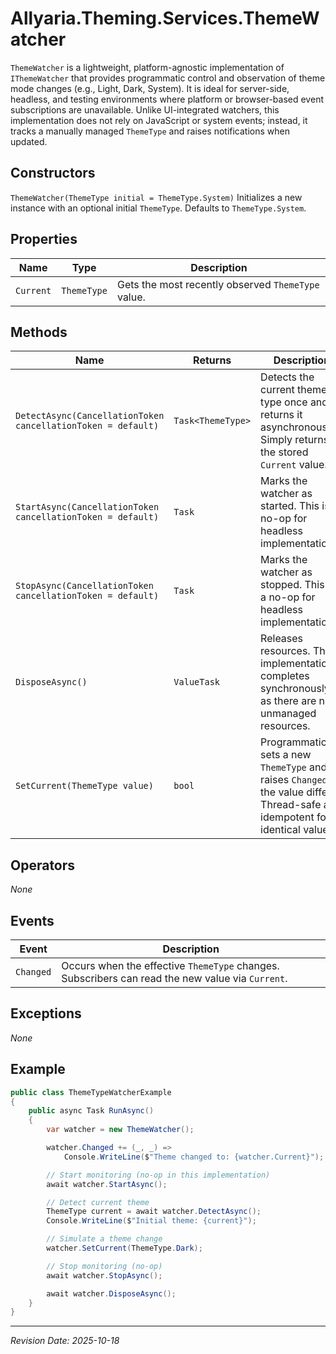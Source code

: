 ﻿# Allyaria.Theming.Services.ThemeWatcher

`ThemeWatcher` is a lightweight, platform-agnostic implementation of `IThemeWatcher` that provides programmatic control
and observation of theme mode changes (e.g., Light, Dark, System). It is ideal for server-side, headless, and testing
environments where platform or browser-based event subscriptions are unavailable. Unlike UI-integrated watchers, this
implementation does not rely on JavaScript or system events; instead, it tracks a manually managed `ThemeType` and
raises notifications when updated.

## Constructors

`ThemeWatcher(ThemeType initial = ThemeType.System)` Initializes a new instance with an optional initial `ThemeType`.
Defaults to `ThemeType.System`.

## Properties

| Name      | Type        | Description                                        |
|-----------|-------------|----------------------------------------------------|
| `Current` | `ThemeType` | Gets the most recently observed `ThemeType` value. |

## Methods

| Name                                                         | Returns           | Description                                                                                                                         |
|--------------------------------------------------------------|-------------------|-------------------------------------------------------------------------------------------------------------------------------------|
| `DetectAsync(CancellationToken cancellationToken = default)` | `Task<ThemeType>` | Detects the current theme type once and returns it asynchronously. Simply returns the stored `Current` value.                       |
| `StartAsync(CancellationToken cancellationToken = default)`  | `Task`            | Marks the watcher as started. This is a no-op for headless implementations.                                                         |
| `StopAsync(CancellationToken cancellationToken = default)`   | `Task`            | Marks the watcher as stopped. This is a no-op for headless implementations.                                                         |
| `DisposeAsync()`                                             | `ValueTask`       | Releases resources. This implementation completes synchronously as there are no unmanaged resources.                                |
| `SetCurrent(ThemeType value)`                                | `bool`            | Programmatically sets a new `ThemeType` and raises `Changed` if the value differs. Thread-safe and idempotent for identical values. |

## Operators

*None*

## Events

| Event     | Description                                                                                      |
|-----------|--------------------------------------------------------------------------------------------------|
| `Changed` | Occurs when the effective `ThemeType` changes. Subscribers can read the new value via `Current`. |

## Exceptions

*None*

## Example

```csharp
public class ThemeTypeWatcherExample
{
    public async Task RunAsync()
    {
        var watcher = new ThemeWatcher();

        watcher.Changed += (_, _) => 
            Console.WriteLine($"Theme changed to: {watcher.Current}");

        // Start monitoring (no-op in this implementation)
        await watcher.StartAsync();

        // Detect current theme
        ThemeType current = await watcher.DetectAsync();
        Console.WriteLine($"Initial theme: {current}");

        // Simulate a theme change
        watcher.SetCurrent(ThemeType.Dark);

        // Stop monitoring (no-op)
        await watcher.StopAsync();

        await watcher.DisposeAsync();
    }
}
```

---

*Revision Date: 2025-10-18*
